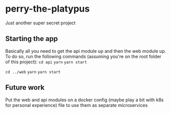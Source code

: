 # perry-the-platypus
Just another super secret project

## Starting the app
Basically all you need to get the api module up and then the web module up. To do so, run the following commands (assuming you're on the root folder of this project):
`cd api`
`yarn`
`yarn start`

`cd ../web`
`yarn`
`yarn start`

## Future work
Put the web and api modules on a docker config (maybe play a bit with k8s for personal experience) file to use them as separate microservices
